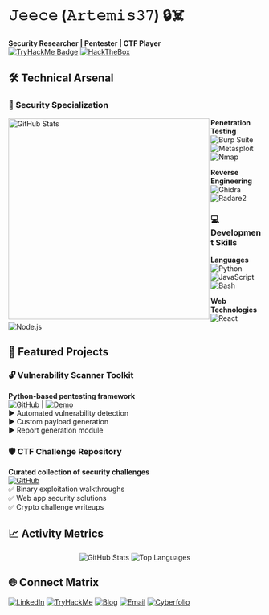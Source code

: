 # 𝙹𝚎𝚎𝚌𝚎 (𝙰𝚛𝚝𝚎𝚖𝚒𝚜𝟹𝟽) 🔒☠️

**Security Researcher | Pentester | CTF Player**  
[![TryHackMe Badge](https://tryhackme.com/api/v2/badges/public-profile?userPublicId=1934526)](https://tryhackme.com/p/Artemis37)
[![HackTheBox](https://img.shields.io/badge/HackTheBox-User-green?style=flat&logo=hackthebox)](https://www.hackthebox.com/)


## 🛠️ Technical Arsenal

### 🔐 Security Specialization
<img align="left" width="400" src="https://github-readme-streak-stats.herokuapp.com/?user=YOURUSERNAME&theme=dark&hide_border=true" alt="GitHub Stats">

**Penetration Testing**  
![Burp Suite](https://img.shields.io/badge/Burp_Suite-FF6633?style=flat&logo=burpsuite)
![Metasploit](https://img.shields.io/badge/Metasploit-FF0000?style=flat)
![Nmap](https://img.shields.io/badge/Nmap-1575F9?style=flat&logo=gnu-bash)

**Reverse Engineering**  
![Ghidra](https://img.shields.io/badge/Ghidra-007AA3?style=flat)
![Radare2](https://img.shields.io/badge/Radare2-2496ED?style=flat)


### 💻 Development Skills
**Languages**  
![Python](https://img.shields.io/badge/Python-3776AB?style=flat&logo=python)
![JavaScript](https://img.shields.io/badge/JavaScript-F7DF1E?style=flat&logo=javascript)
![Bash](https://img.shields.io/badge/Bash-4EAA25?style=flat&logo=gnu-bash)

**Web Technologies**  
![React](https://img.shields.io/badge/React-61DAFB?style=flat&logo=react)
![Node.js](https://img.shields.io/badge/Node.js-339933?style=flat&logo=node.js)

## 🚀 Featured Projects

### 🔓 Vulnerability Scanner Toolkit
**Python-based pentesting framework**  
[![GitHub](https://img.shields.io/badge/Repo-181717?style=flat&logo=github)](link) | 
[![Demo](https://img.shields.io/badge/Live_Demo-FF6F00?style=flat)](link)  
▶️ Automated vulnerability detection  
▶️ Custom payload generation  
▶️ Report generation module

### 🛡️ CTF Challenge Repository
**Curated collection of security challenges**  
[![GitHub](https://img.shields.io/badge/Repo-181717?style=flat&logo=github)](link)  
✅ Binary exploitation walkthroughs  
✅ Web app security solutions  
✅ Crypto challenge writeups

## 📈 Activity Metrics

<div align="center">
  
![GitHub Stats](https://github-readme-stats.vercel.app/api?username=YOURUSERNAME&show_icons=true&theme=radical&hide_title=true)
![Top Languages](https://github-readme-stats.vercel.app/api/top-langs/?username=YOURUSERNAME&layout=compact&theme=radical)

</div>

## 🌐 Connect Matrix

[![LinkedIn](https://img.shields.io/badge/LinkedIn-0A66C2?style=for-the-badge&logo=linkedin)](https://www.linkedin.com/in/jacob-tapsoba-4550882a1/)
[![TryHackMe](https://img.shields.io/badge/TryHackMe-212C42?style=for-the-badge&logo=tryhackme)](https://tryhackme.com/p/Artemis37)
[![Blog](https://img.shields.io/badge/Blog-FF5722?style=for-the-badge&logo=blogger)](http://cyberrangerartemis6x.blogspot.com)
[![Email](https://img.shields.io/badge/Email-D14836?style=for-the-badge&logo=gmail)](mailto:jpbc86v36@mozmail.com)
[![Cyberfolio](https://img.shields.io/badge/Discord-5865F2?style=for-the-badge&logo=discord)](https://magical-blancmange-d1372c.netlify.app/)
